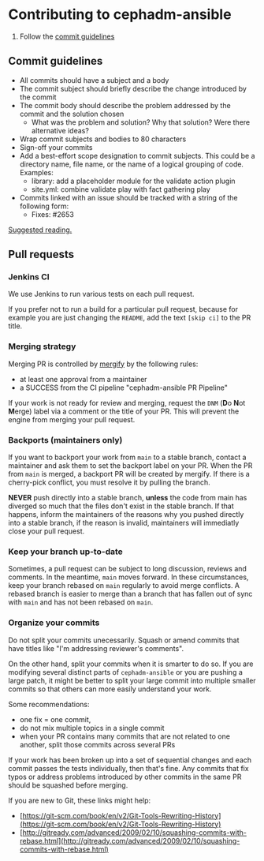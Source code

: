 # Contributing to cephadm-ansible

1. Follow the [commit guidelines](#commit-guidelines)

## Commit guidelines

- All commits should have a subject and a body
- The commit subject should briefly describe the change introduced by the
  commit
- The commit body should describe the problem addressed by the commit and the
  solution chosen
  - What was the problem and solution? Why that solution? Were there alternative ideas?
- Wrap commit subjects and bodies to 80 characters
- Sign-off your commits
- Add a best-effort scope designation to commit subjects. This could be a
  directory name, file name, or the name of a logical grouping of code.
  Examples:
  - library: add a placeholder module for the validate action plugin
  - site.yml: combine validate play with fact gathering play
- Commits linked with an issue should be tracked with a string of the following form:
  - Fixes: #2653

[Suggested reading.](https://chris.beams.io/posts/git-commit/)

## Pull requests

### Jenkins CI

We use Jenkins to run various tests on each pull request.

If you prefer not to run a build for a particular pull request, because for
example you are just changing the `README`, add the text `[skip ci]` to the PR
title.

### Merging strategy

Merging PR is controlled by [mergify](https://mergify.io/) by the following
rules:

- at least one approval from a maintainer
- a SUCCESS from the CI pipeline "cephadm-ansible PR Pipeline"

If your work is not ready for review and merging, request the `DNM` (**D**o
**N**ot **M**erge) label via a comment or the title of your PR. This will
prevent the engine from merging your pull request.

### Backports (maintainers only)

If you want to backport your work from `main` to a stable branch, contact a
maintainer and ask them to set the backport label on your PR. When the PR from
`main` is merged, a backport PR will be created by mergify. If there is a
cherry-pick conflict, you must resolve it by pulling the branch.

**NEVER** push directly into a stable branch, **unless** the code from main has
diverged so much that the files don't exist in the stable branch.  If that
happens, inform the maintainers of the reasons why you pushed directly into a
stable branch, if the reason is invalid, maintainers will immediatly close your
pull request.

### Keep your branch up-to-date

Sometimes, a pull request can be subject to long discussion, reviews and
comments. In the meantime, `main` moves forward. In these circumstances, keep
your branch rebased on `main` regularly to avoid merge conflicts. A rebased
branch is easier to merge than a branch that has fallen out of sync with `main`
and has not been rebased on `main`.

### Organize your commits

Do not split your commits unecessarily. Squash or amend commits that have
titles like "I'm addressing reviewer's comments".

On the other hand, split your commits when it is smarter to do so. If you are
modifying several distinct parts of `cephadm-ansible` or you are pushing a
large patch, it might be better to split your large commit into multiple
smaller commits so that others can more easily understand your work.

Some recommendations:

- one fix = one commit,
- do not mix multiple topics in a single commit
- when your PR contains many commits that are not related to one another,
  split those commits across several PRs

If your work has been broken up into a set of sequential changes and each
commit passes the tests individually, then that's fine. Any commits that fix
typos or address problems introduced by other commits in the same PR should be
squashed before merging.

If you are new to Git, these links might help:

- [https://git-scm.com/book/en/v2/Git-Tools-Rewriting-History](https://git-scm.com/book/en/v2/Git-Tools-Rewriting-History)
- [http://gitready.com/advanced/2009/02/10/squashing-commits-with-rebase.html](http://gitready.com/advanced/2009/02/10/squashing-commits-with-rebase.html)
